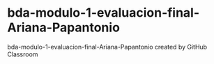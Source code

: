 # bda-modulo-1-evaluacion-final-Ariana-Papantonio
bda-modulo-1-evaluacion-final-Ariana-Papantonio created by GitHub Classroom
